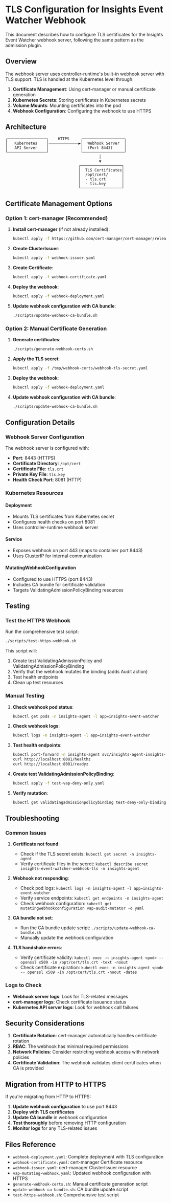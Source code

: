 # TLS Configuration for Insights Event Watcher Webhook

This document describes how to configure TLS certificates for the Insights Event Watcher webhook server, following the same pattern as the admission plugin.

## Overview

The webhook server uses controller-runtime's built-in webhook server with TLS support. TLS is handled at the Kubernetes level through:

1. **Certificate Management**: Using cert-manager or manual certificate generation
2. **Kubernetes Secrets**: Storing certificates in Kubernetes secrets
3. **Volume Mounts**: Mounting certificates into the pod
4. **Webhook Configuration**: Configuring the webhook to use HTTPS

## Architecture

```
┌─────────────────┐    HTTPS     ┌──────────────────┐
│   Kubernetes    │─────────────▶│  Webhook Server  │
│   API Server    │              │  (Port 8443)     │
└─────────────────┘              └──────────────────┘
                                         │
                                         ▼
                                ┌──────────────────┐
                                │  TLS Certificates│
                                │  /opt/cert/      │
                                │  - tls.crt       │
                                │  - tls.key       │
                                └──────────────────┘
```

## Certificate Management Options

### Option 1: cert-manager (Recommended)

1. **Install cert-manager** (if not already installed):
   ```bash
   kubectl apply -f https://github.com/cert-manager/cert-manager/releases/download/v1.13.0/cert-manager.yaml
   ```

2. **Create ClusterIssuer**:
   ```bash
   kubectl apply -f webhook-issuer.yaml
   ```

3. **Create Certificate**:
   ```bash
   kubectl apply -f webhook-certificate.yaml
   ```

4. **Deploy the webhook**:
   ```bash
   kubectl apply -f webhook-deployment.yaml
   ```

5. **Update webhook configuration with CA bundle**:
   ```bash
   ./scripts/update-webhook-ca-bundle.sh
   ```

### Option 2: Manual Certificate Generation

1. **Generate certificates**:
   ```bash
   ./scripts/generate-webhook-certs.sh
   ```

2. **Apply the TLS secret**:
   ```bash
   kubectl apply -f /tmp/webhook-certs/webhook-tls-secret.yaml
   ```

3. **Deploy the webhook**:
   ```bash
   kubectl apply -f webhook-deployment.yaml
   ```

4. **Update webhook configuration with CA bundle**:
   ```bash
   ./scripts/update-webhook-ca-bundle.sh
   ```

## Configuration Details

### Webhook Server Configuration

The webhook server is configured with:
- **Port**: 8443 (HTTPS)
- **Certificate Directory**: `/opt/cert`
- **Certificate File**: `tls.crt`
- **Private Key File**: `tls.key`
- **Health Check Port**: 8081 (HTTP)

### Kubernetes Resources

#### Deployment
- Mounts TLS certificates from Kubernetes secret
- Configures health checks on port 8081
- Uses controller-runtime webhook server

#### Service
- Exposes webhook on port 443 (maps to container port 8443)
- Uses ClusterIP for internal communication

#### MutatingWebhookConfiguration
- Configured to use HTTPS (port 8443)
- Includes CA bundle for certificate validation
- Targets ValidatingAdmissionPolicyBinding resources

## Testing

### Test the HTTPS Webhook

Run the comprehensive test script:
```bash
./scripts/test-https-webhook.sh
```

This script will:
1. Create test ValidatingAdmissionPolicy and ValidatingAdmissionPolicyBinding
2. Verify that the webhook mutates the binding (adds Audit action)
3. Test health endpoints
4. Clean up test resources

### Manual Testing

1. **Check webhook pod status**:
   ```bash
   kubectl get pods -n insights-agent -l app=insights-event-watcher
   ```

2. **Check webhook logs**:
   ```bash
   kubectl logs -n insights-agent -l app=insights-event-watcher
   ```

3. **Test health endpoints**:
   ```bash
   kubectl port-forward -n insights-agent svc/insights-agent-insights-event-watcher 8081:443
   curl http://localhost:8081/healthz
   curl http://localhost:8081/readyz
   ```

4. **Create test ValidatingAdmissionPolicyBinding**:
   ```bash
   kubectl apply -f test-vap-deny-only.yaml
   ```

5. **Verify mutation**:
   ```bash
   kubectl get validatingadmissionpolicybinding test-deny-only-binding -o yaml
   ```

## Troubleshooting

### Common Issues

1. **Certificate not found**:
   - Check if the TLS secret exists: `kubectl get secret -n insights-agent`
   - Verify certificate files in the secret: `kubectl describe secret insights-event-watcher-webhook-tls -n insights-agent`

2. **Webhook not responding**:
   - Check pod logs: `kubectl logs -n insights-agent -l app=insights-event-watcher`
   - Verify service endpoints: `kubectl get endpoints -n insights-agent`
   - Check webhook configuration: `kubectl get mutatingwebhookconfiguration vap-audit-mutator -o yaml`

3. **CA bundle not set**:
   - Run the CA bundle update script: `./scripts/update-webhook-ca-bundle.sh`
   - Manually update the webhook configuration

4. **TLS handshake errors**:
   - Verify certificate validity: `kubectl exec -n insights-agent <pod> -- openssl x509 -in /opt/cert/tls.crt -text -noout`
   - Check certificate expiration: `kubectl exec -n insights-agent <pod> -- openssl x509 -in /opt/cert/tls.crt -noout -dates`

### Logs to Check

- **Webhook server logs**: Look for TLS-related messages
- **cert-manager logs**: Check certificate issuance status
- **Kubernetes API server logs**: Look for webhook call failures

## Security Considerations

1. **Certificate Rotation**: cert-manager automatically handles certificate rotation
2. **RBAC**: The webhook has minimal required permissions
3. **Network Policies**: Consider restricting webhook access with network policies
4. **Certificate Validation**: The webhook validates client certificates when CA is provided

## Migration from HTTP to HTTPS

If you're migrating from HTTP to HTTPS:

1. **Update webhook configuration** to use port 8443
2. **Deploy with TLS certificates**
3. **Update CA bundle** in webhook configuration
4. **Test thoroughly** before removing HTTP configuration
5. **Monitor logs** for any TLS-related issues

## Files Reference

- `webhook-deployment.yaml`: Complete deployment with TLS configuration
- `webhook-certificate.yaml`: cert-manager Certificate resource
- `webhook-issuer.yaml`: cert-manager ClusterIssuer resource
- `vap-mutating-webhook.yaml`: Updated webhook configuration with HTTPS
- `generate-webhook-certs.sh`: Manual certificate generation script
- `update-webhook-ca-bundle.sh`: CA bundle update script
- `test-https-webhook.sh`: Comprehensive test script

